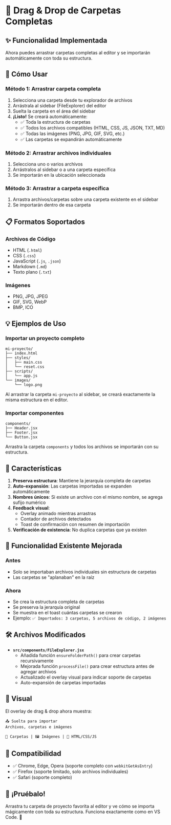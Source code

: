 # 📁 Drag & Drop de Carpetas Completas

## ✨ Funcionalidad Implementada

Ahora puedes arrastrar carpetas completas al editor y se importarán automáticamente con toda su estructura.

## 🚀 Cómo Usar

### Método 1: Arrastrar carpeta completa
1. Selecciona una carpeta desde tu explorador de archivos
2. Arrástrala al sidebar (FileExplorer) del editor
3. Suelta la carpeta en el área del sidebar
4. **¡Listo!** Se creará automáticamente:
   - ✅ Toda la estructura de carpetas
   - ✅ Todos los archivos compatibles (HTML, CSS, JS, JSON, TXT, MD)
   - ✅ Todas las imágenes (PNG, JPG, GIF, SVG, etc.)
   - ✅ Las carpetas se expandirán automáticamente

### Método 2: Arrastrar archivos individuales
1. Selecciona uno o varios archivos
2. Arrástralos al sidebar o a una carpeta específica
3. Se importarán en la ubicación seleccionada

### Método 3: Arrastrar a carpeta específica
1. Arrastra archivos/carpetas sobre una carpeta existente en el sidebar
2. Se importarán dentro de esa carpeta

## 📋 Formatos Soportados

### Archivos de Código
- HTML (`.html`)
- CSS (`.css`)
- JavaScript (`.js`, `.json`)
- Markdown (`.md`)
- Texto plano (`.txt`)

### Imágenes
- PNG, JPG, JPEG
- GIF, SVG, WebP
- BMP, ICO

## 💡 Ejemplos de Uso

### Importar un proyecto completo
```
mi-proyecto/
├── index.html
├── styles/
│   ├── main.css
│   └── reset.css
├── scripts/
│   └── app.js
└── images/
    └── logo.png
```

Al arrastrar la carpeta `mi-proyecto` al sidebar, se creará exactamente la misma estructura en el editor.

### Importar componentes
```
components/
├── Header.jsx
├── Footer.jsx
└── Button.jsx
```

Arrastra la carpeta `components` y todos los archivos se importarán con su estructura.

## 🎯 Características

1. **Preserva estructura**: Mantiene la jerarquía completa de carpetas
2. **Auto-expansión**: Las carpetas importadas se expanden automáticamente
3. **Nombres únicos**: Si existe un archivo con el mismo nombre, se agrega sufijo numérico
4. **Feedback visual**: 
   - Overlay animado mientras arrastras
   - Contador de archivos detectados
   - Toast de confirmación con resumen de importación
5. **Verificación de existencia**: No duplica carpetas que ya existen

## 🔄 Funcionalidad Existente Mejorada

### Antes
- Solo se importaban archivos individuales sin estructura de carpetas
- Las carpetas se "aplanaban" en la raíz

### Ahora
- Se crea la estructura completa de carpetas
- Se preserva la jerarquía original
- Se muestra en el toast cuántas carpetas se crearon
- Ejemplo: `✅ Importados: 3 carpetas, 5 archivos de código, 2 imágenes`

## 🛠️ Archivos Modificados

- **`src/components/FileExplorer.jsx`**
  - Añadida función `ensureFolderPath()` para crear carpetas recursivamente
  - Mejorada función `processFile()` para crear estructura antes de agregar archivos
  - Actualizado el overlay visual para indicar soporte de carpetas
  - Auto-expansión de carpetas importadas

## 🎨 Visual

El overlay de drag & drop ahora muestra:
```
📤 Suelta para importar
Archivos, carpetas e imágenes

📁 Carpetas | 🖼️ Imágenes | 📄 HTML/CSS/JS
```

## 💪 Compatibilidad

- ✅ Chrome, Edge, Opera (soporte completo con `webkitGetAsEntry`)
- ✅ Firefox (soporte limitado, solo archivos individuales)
- ✅ Safari (soporte completo)

## 🎉 ¡Pruébalo!

Arrastra tu carpeta de proyecto favorita al editor y ve cómo se importa mágicamente con toda su estructura. Funciona exactamente como en VS Code. 🚀
